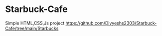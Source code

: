 # Starbuck-Cafe
Simple HTML,CSS,Js project 
https://github.com/Divyeshs2303/Starbuck-Cafe/tree/main/Starbucks
